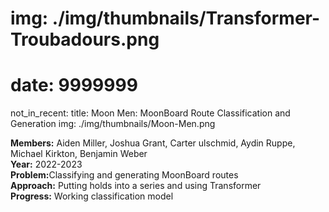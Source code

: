 # img: ./img/thumbnails/Transformer-Troubadours.png

# date: 9999999

not_in_recent:
title: Moon Men: MoonBoard Route Classification and Generation​
img: ./img/thumbnails/Moon-Men.png

**Members:** Aiden Miller, Joshua Grant, Carter ulschmid, Aydin Ruppe, Michael Kirkton, Benjamin Weber<br/>
**Year:** 2022-2023<br/>
**Problem:​** Classifying and generating MoonBoard routes​<br/>
**Approach:​** Putting holds into a series and using Transformer​<br/>
**Progress​:** Working classification model ​<br/>
